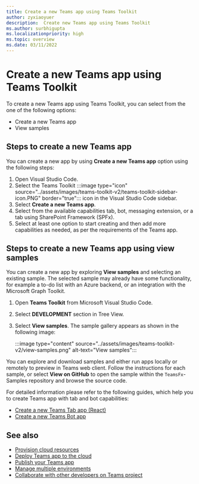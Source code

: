 ```yaml
---
title: Create a new Teams app using Teams Toolkit
author: zyxiaoyuer
description:  Create new Teams app using Teams Toolkit
ms.author: surbhigupta
ms.localizationpriority: high
ms.topic: overview
ms.date: 03/11/2022
---
```


# Create a new Teams app using Teams Toolkit

To create a new Teams app using Teams Toolkit, you can select from the one of the following options:

* Create a new Teams app
* View samples

## Steps to create a new Teams app

You can create a new app by using **Create a new Teams app** option using the following steps:
 
1. Open Visual Studio Code.
1. Select the Teams Toolkit :::image type="icon" source="../assets/images/teams-toolkit-v2/teams-toolkit-sidebar-icon.PNG" border="true"::: icon in the Visual Studio Code sidebar.
1. Select **Create a new Teams app**.
1. Select from the available capabilities tab, bot, messaging extension, or a tab using SharePoint Framework (SPFx).
1. Select at least one option to start creating and then add more capabilities as needed, as per the requirements of the Teams app.

## Steps to create a new Teams app using view samples

You can create a new app by exploring **View samples** and selecting an existing sample. The selected sample may already have some functionality, for example a to-do list with an Azure backend, or an integration with the Microsoft Graph Toolkit.

 1. Open **Teams Toolkit** from Microsoft Visual Studio Code.
 1. Select **DEVELOPMENT** section in Tree View.
 1. Select **View samples**. The sample gallery appears as shown in the following image:
 
    :::image type="content" source="../assets/images/teams-toolkit-v2/view-samples.png" alt-text="View samples":::

You can explore and download samples and either run apps locally or remotely to preview in Teams web client. Follow the instructions for each sample, or select **View on GitHub** to open the sample within the `TeamsFx`- Samples repository and browse the source code.

For detailed information please refer to the following guides, which help you to create Teams app with tab and bot capabilities:

- [Create a new Teams Tab app (React)](/microsoftteams/platform/sbs-gs-javascript?tabs=vscode%2Cvsc%2Cviscode%2Cvcode&tutorial-step=2)
- [Create a new Teams Bot app](/microsoftteams/platform/sbs-gs-spfx?tabs=vscode%2Cviscode&branch)

## See also

* [Provision cloud resources](provision.md)
* [Deploy Teams app to the cloud](deploy.md)
* [Publish your Teams app](TeamsFx-collaboration.md)
* [Manage multiple environments](TeamsFx-multi-env.md)
* [Collaborate with other developers on Teams project](TeamsFx-collaboration.md)